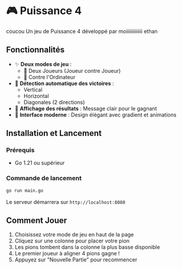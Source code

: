 # 🎮 Puissance 4 
coucou 
Un jeu de Puissance 4 développé par moiiiiiiiiiiiii ethan 

## Fonctionnalités

- ✨ **Deux modes de jeu** :
  - 🤝 Deux Joueurs (Joueur contre Joueur)
  - 🤖 Contre l'Ordinateur 
- 🎯 **Détection automatique des victoires** :
  - Vertical
  - Horizontal
  - Diagonales (2 directions)
- 🎉 **Affichage des résultats** : Message clair pour le gagnant
- 🎨 **Interface moderne** : Design élégant avec gradient et animations

## Installation et Lancement

### Prérequis
- Go 1.21 ou supérieur

### Commande de lancement

```bash
go run main.go
```

Le serveur démarrera sur `http://localhost:8080`

## Comment Jouer

1. Choisissez votre mode de jeu en haut de la page
2. Cliquez sur une colonne pour placer votre pion
3. Les pions tombent dans la colonne la plus basse disponible
4. Le premier joueur à aligner 4 pions gagne !
5. Appuyez sur "Nouvelle Partie" pour recommencer




